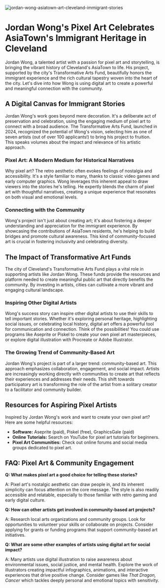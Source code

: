 ![jordan-wong-asiatown-art-cleveland-immigrant-stories](https://images.pexels.com/photos/18069362/pexels-photo-18069362.png?auto=compress&cs=tinysrgb&fit=crop&h=627&w=1200)

# Jordan Wong's Pixel Art Celebrates AsiaTown's Immigrant Heritage in Cleveland

Jordan Wong, a talented artist with a passion for pixel art and storytelling, is bringing the vibrant history of Cleveland's AsiaTown to life. His project, supported by the city's Transformative Arts Fund, beautifully honors the immigrant experience and the rich cultural tapestry woven into the heart of the city. Let's dive into how Wong is using digital art to create a powerful and meaningful connection with the community.

## A Digital Canvas for Immigrant Stories

Jordan Wong's work goes beyond mere decoration. It's a deliberate act of preservation and celebration, using the engaging medium of pixel art to connect with a broad audience. The Transformative Arts Fund, launched in 2024, recognized the potential of Wong's vision, selecting him as one of seven artists (out of over 100 applicants!) to bring his project to fruition. This speaks volumes about the impact and relevance of his artistic approach.

### Pixel Art: A Modern Medium for Historical Narratives

Why pixel art? The retro aesthetic often evokes feelings of nostalgia and accessibility. It's a style familiar to many, thanks to classic video games and early computer graphics. Wong leverages this inherent appeal to draw viewers into the stories he's telling. He expertly blends the charm of pixel art with thoughtful narratives, creating a unique experience that resonates on both visual and emotional levels.

### Connecting with the Community

Wong's project isn't just about creating art; it's about fostering a deeper understanding and appreciation for the immigrant experience. By showcasing the contributions of AsiaTown residents, he's helping to build bridges and promote cultural awareness. This kind of community-focused art is crucial in fostering inclusivity and celebrating diversity.

## The Impact of Transformative Art Funds

The city of Cleveland's Transformative Arts Fund plays a vital role in supporting artists like Jordan Wong. These funds provide the resources and platform needed to create meaningful public art that directly benefits the community. By investing in artists, cities can cultivate a more vibrant and engaging cultural landscape.

### Inspiring Other Digital Artists

Wong's success story can inspire other digital artists to use their skills to tell important stories. Whether it's exploring personal heritage, highlighting social issues, or celebrating local history, digital art offers a powerful tool for communication and connection. Think of the possibilities! You could use programs like Aseprite or Piskel to create your own pixel art masterpieces, or explore digital illustration with Procreate or Adobe Illustrator.

### The Growing Trend of Community-Based Art

Jordan Wong's project is part of a larger trend: community-based art. This approach emphasizes collaboration, engagement, and social impact. Artists are increasingly working directly with communities to create art that reflects their experiences and addresses their needs. This shift towards participatory art is transforming the role of the artist from a solitary creator to a facilitator and community builder.

## Resources for Aspiring Pixel Artists

Inspired by Jordan Wong's work and want to create your own pixel art? Here are some helpful resources:

*   **Software:** Aseprite (paid), Piskel (free), GraphicsGale (paid)
*   **Online Tutorials:** Search on YouTube for pixel art tutorials for beginners.
*   **Pixel Art Communities:** Check out online forums and social media groups dedicated to pixel art.

## FAQ: Pixel Art & Community Engagement

**Q: What makes pixel art a good choice for telling these stories?**

A: Pixel art's nostalgic aesthetic can draw people in, and its inherent simplicity can focus attention on the core message. The style is also readily accessible and relatable, especially to those familiar with retro gaming and early digital culture.

**Q: How can other artists get involved in community-based art projects?**

A: Research local arts organizations and community groups. Look for opportunities to volunteer your skills or collaborate on projects. Consider applying for grants or funding programs that support community-based art initiatives.

**Q: What are some other examples of artists using digital art for social impact?**

A: Many artists use digital illustration to raise awareness about environmental issues, social justice, and mental health. Explore the work of illustrators creating impactful infographics, animations, and interactive experiences that drive positive change. Consider games like *That Dragon, Cancer* which tackles deeply personal and emotional topics with sensitivity.
